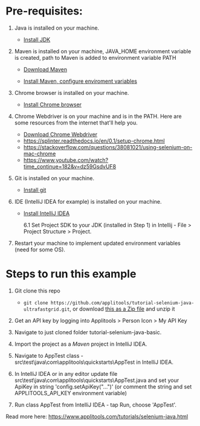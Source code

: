 # Pre-requisites:

1. Java is installed on your machine.
   
   * [Install JDK](https://www.oracle.com/java/technologies/javase-downloads.html)
   
2. Maven is installed on your machine, JAVA_HOME environment variable is created, path to Maven is added to environment variable PATH

   * [Download Maven](https://maven.apache.org/download.cgi)

   * [Install Maven, configure enviroment variables](https://maven.apache.org/install.html)

3. Chrome browser is installed on your machine.

   * [Install Chrome browser](https://support.google.com/chrome/answer/95346?co=GENIE.Platform%3DDesktop&hl=en&oco=0)

4. Chrome Webdriver is on your machine and is in the PATH. Here are some resources from the internet that'll help you.

   * [Download Chrome Webdriver](https://chromedriver.chromium.org/downloads)
   * https://splinter.readthedocs.io/en/0.1/setup-chrome.html
   * https://stackoverflow.com/questions/38081021/using-selenium-on-mac-chrome
   * https://www.youtube.com/watch?time_continue=182&v=dz59GsdvUF8

5. Git is installed on your machine. 

   * [Install git](https://www.atlassian.com/git/tutorials/install-git)

6. IDE (IntelliJ IDEA for example) is installed on your machine.

   * [Install IntelliJ IDEA](https://www.jetbrains.com/idea/download/)

     6.1 Set Project SDK to your JDK (installed in Step 1)  in Intellij - File > Project Structure > Project.

7. Restart your machine to implement updated  environment variables (need for some OS).

   

# Steps to run this example

1. Git clone this repo 
   
   * `git clone https://github.com/applitools/tutorial-selenium-java-ultrafastgrid.git`, or download [this as a Zip file](https://github.com/applitools/tutorial-selenium-java-ultrafastgrid/archive/master.zip) and unzip it
2. Get an API key by logging into Applitools > Person Icon > My API Key
3. Navigate to just cloned folder tutorial-selenium-java-basic. 
5. Import the project as a *Maven* project in IntelliJ IDEA.
6. Navigate to AppTest class - src\test\java\com\applitools\quickstarts\AppTest in IntelliJ IDEA.
6. In IntelliJ IDEA or in any editor update file src\test\java\com\applitools\quickstarts\AppTest.java  and set your ApiKey in string 'config.setApiKey("...")' (or comment the string and set APPLITOOLS_API_KEY environment variable)
7. Run class AppTest from IntelliJ IDEA - tap Run, choose 'AppTest'.

Read more here: https://www.applitools.com/tutorials/selenium-java.html 
